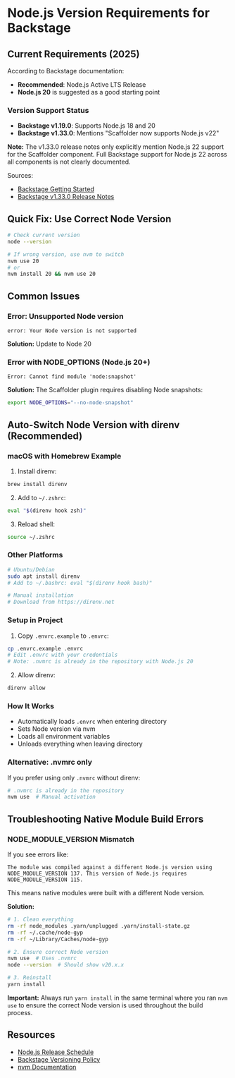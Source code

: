# Node.js Version Requirements for Backstage

## Current Requirements (2025)

According to Backstage documentation:
- **Recommended**: Node.js Active LTS Release
- **Node.js 20** is suggested as a good starting point

### Version Support Status

- **Backstage v1.19.0**: Supports Node.js 18 and 20
- **Backstage v1.33.0**: Mentions "Scaffolder now supports Node.js v22"

**Note:** The v1.33.0 release notes only explicitly mention Node.js 22 support for the Scaffolder component. Full Backstage support for Node.js 22 across all components is not clearly documented.

Sources:
- [Backstage Getting Started](https://backstage.io/docs/getting-started/)
- [Backstage v1.33.0 Release Notes](https://backstage.io/docs/releases/v1.33.0/)


## Quick Fix: Use Correct Node Version

```bash
# Check current version
node --version

# If wrong version, use nvm to switch
nvm use 20
# or
nvm install 20 && nvm use 20
```


## Common Issues

### Error: Unsupported Node version
```
error: Your Node version is not supported
```
**Solution:** Update to Node 20

### Error with NODE_OPTIONS (Node.js 20+)
```
Error: Cannot find module 'node:snapshot'
```
**Solution:** The Scaffolder plugin requires disabling Node snapshots:
```bash
export NODE_OPTIONS="--no-node-snapshot"
```


## Auto-Switch Node Version with direnv (Recommended)

### macOS with Homebrew Example

1. Install direnv:
```bash
brew install direnv
```

2. Add to `~/.zshrc`:
```bash
eval "$(direnv hook zsh)"
```

3. Reload shell:
```bash
source ~/.zshrc
```

### Other Platforms

```bash
# Ubuntu/Debian
sudo apt install direnv
# Add to ~/.bashrc: eval "$(direnv hook bash)"

# Manual installation
# Download from https://direnv.net
```

### Setup in Project

1. Copy `.envrc.example` to `.envrc`:
```bash
cp .envrc.example .envrc
# Edit .envrc with your credentials
# Note: .nvmrc is already in the repository with Node.js 20
```

2. Allow direnv:
```bash
direnv allow
```

### How It Works

- Automatically loads `.envrc` when entering directory
- Sets Node version via nvm
- Loads all environment variables
- Unloads everything when leaving directory

### Alternative: .nvmrc only

If you prefer using only `.nvmrc` without direnv:
```bash
# .nvmrc is already in the repository
nvm use  # Manual activation
```

## Troubleshooting Native Module Build Errors

### NODE_MODULE_VERSION Mismatch
If you see errors like:
```
The module was compiled against a different Node.js version using
NODE_MODULE_VERSION 137. This version of Node.js requires
NODE_MODULE_VERSION 115.
```

This means native modules were built with a different Node version.

**Solution:**
```bash
# 1. Clean everything
rm -rf node_modules .yarn/unplugged .yarn/install-state.gz
rm -rf ~/.cache/node-gyp
rm -rf ~/Library/Caches/node-gyp

# 2. Ensure correct Node version
nvm use  # Uses .nvmrc
node --version  # Should show v20.x.x

# 3. Reinstall
yarn install
```

**Important:** Always run `yarn install` in the same terminal where you ran `nvm use` to ensure the correct Node version is used throughout the build process.

## Resources

- [Node.js Release Schedule](https://nodejs.org/en/about/previous-releases)
- [Backstage Versioning Policy](https://backstage.io/docs/overview/versioning-policy/)
- [nvm Documentation](https://github.com/nvm-sh/nvm)